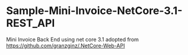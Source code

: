 # Sample-Mini-Invoice-NetCore-3.1-REST_API
Mini Invoice
Back End
using net core 3.1 adopted from https://github.com/granzginz/.NetCore-Web-API

